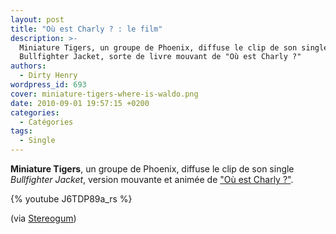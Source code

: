 ```yaml
---
layout: post
title: "Où est Charly ? : le film"
description: >-
  Miniature Tigers, un groupe de Phoenix, diffuse le clip de son single
  Bullfighter Jacket, sorte de livre mouvant de "Où est Charly ?"
authors:
  - Dirty Henry
wordpress_id: 693
cover: miniature-tigers-where-is-waldo.png
date: 2010-09-01 19:57:15 +0200
categories:
  - Catégories
tags:
  - Single
---
```


**Miniature Tigers**, un groupe de Phoenix, diffuse le clip de son single
_Bullfighter Jacket_, version mouvante et animée de
["Où est Charly ?"](http://fr.wikipedia.org/wiki/O%C3%B9_est_Charlie_%3F).

{% youtube J6TDP89a_rs %}

(via
[Stereogum](https://stereogum.com/491951/miniature-tigers-bullfighter-jacket-video/video/))

